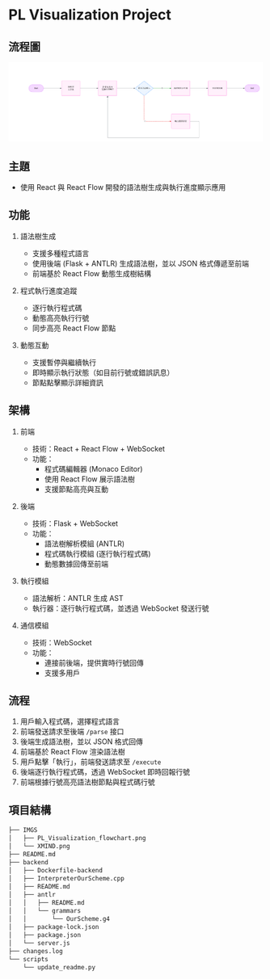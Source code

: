# PL Visualization Project

## 流程圖
![FlowChart](/IMGS/PL_Visualization_flowchart.png)

## 主題
- 使用 React 與 React Flow 開發的語法樹生成與執行進度顯示應用

## 功能
1. 語法樹生成
   - 支援多種程式語言
   - 使用後端 (Flask + ANTLR) 生成語法樹，並以 JSON 格式傳遞至前端
   - 前端基於 React Flow 動態生成樹結構

2. 程式執行進度追蹤
   - 逐行執行程式碼
   - 動態高亮執行行號
   - 同步高亮 React Flow 節點

3. 動態互動
   - 支援暫停與繼續執行
   - 即時顯示執行狀態（如目前行號或錯誤訊息）
   - 節點點擊顯示詳細資訊

## 架構
1. 前端
   - 技術：React + React Flow + WebSocket
   - 功能：
     - 程式碼編輯器 (Monaco Editor)
     - 使用 React Flow 展示語法樹
     - 支援節點高亮與互動

2. 後端
   - 技術：Flask + WebSocket
   - 功能：
     - 語法樹解析模組 (ANTLR)
     - 程式碼執行模組 (逐行執行程式碼)
     - 動態數據回傳至前端

3. 執行模組
   - 語法解析：ANTLR 生成 AST
   - 執行器：逐行執行程式碼，並透過 WebSocket 發送行號

4. 通信模組
   - 技術：WebSocket
   - 功能：
     - 連接前後端，提供實時行號回傳
     - 支援多用戶

## 流程
1. 用戶輸入程式碼，選擇程式語言
2. 前端發送請求至後端 `/parse` 接口
3. 後端生成語法樹，並以 JSON 格式回傳
4. 前端基於 React Flow 渲染語法樹
5. 用戶點擊「執行」，前端發送請求至 `/execute`
6. 後端逐行執行程式碼，透過 WebSocket 即時回報行號
7. 前端根據行號高亮語法樹節點與程式碼行號

## 項目結構 <!-- AutoComplete -->
<!-- PROJECT TREE START -->

```
├── IMGS
│   ├── PL_Visualization_flowchart.png
│   └── XMIND.png
├── README.md
├── backend
│   ├── Dockerfile-backend
│   ├── InterpreterOurScheme.cpp
│   ├── README.md
│   ├── antlr
│   │   ├── README.md
│   │   └── grammars
│   │       └── OurScheme.g4
│   ├── package-lock.json
│   ├── package.json
│   └── server.js
├── changes.log
└── scripts
    └── update_readme.py
```
<!-- PROJECT TREE END -->
